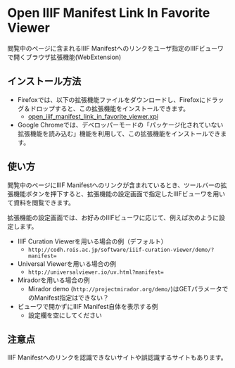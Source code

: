 # Open IIIF Manifest Link In Favorite Viewer

閲覧中のページに含まれるIIIF Manifestへのリンクをユーザ指定のIIIFビューワで開くブラウザ拡張機能(WebExtension)

## インストール方法

- Firefoxでは、以下の拡張機能ファイルをダウンロードし、Firefoxにドラッグ＆ドロップすると、この拡張機能をインストールできます。
    - [open_iiif_manifest_link_in_favorite_viewer.xpi](https://github.com/2SC1815J/Open_IIIF_Manifest_Link_In_Favorite_Viewer/raw/master/open_iiif_manifest_link_in_favorite_viewer.xpi)
- Google Chromeでは、デベロッパーモードの「パッケージ化されていない拡張機能を読み込む」機能を利用して、この拡張機能をインストールできます。

## 使い方

閲覧中のページにIIIF Manifestへのリンクが含まれているとき、ツールバーの拡張機能ボタンを押下すると、拡張機能の設定画面で指定したIIIFビューワを用いて資料を閲覧できます。

拡張機能の設定画面では、お好みのIIIFビューワに応じて、例えば次のように設定します。
- IIIF Curation Viewerを用いる場合の例（デフォルト）
    - `http://codh.rois.ac.jp/software/iiif-curation-viewer/demo/?manifest=`
- Universal Viewerを用いる場合の例
    - `http://universalviewer.io/uv.html?manifest=`
- Miradorを用いる場合の例
    - Mirador demo (`http://projectmirador.org/demo/`)はGETパラメータでのManifest指定はできない？
- ビューワで開かずにIIIF Manifest自体を表示する例
    - 設定欄を空にしてください

## 注意点

IIIF Manifestへのリンクを認識できないサイトや誤認識するサイトもあります。